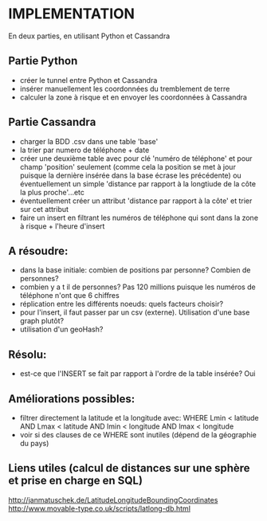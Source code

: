 # IMPLEMENTATION
En deux parties, en utilisant Python et Cassandra

## Partie Python
- créer le tunnel entre Python et Cassandra
- insérer manuellement les coordonnées du tremblement de terre
- calculer la zone à risque et en envoyer les coordonnées à Cassandra

## Partie Cassandra
- charger la BDD .csv dans une table 'base'
- la trier par numero de téléphone + date
- créer une deuxième table avec pour clé 'numéro de téléphone' et pour champ 'position' seulement (comme cela la position se met à jour puisque la dernière insérée dans la base écrase les précédente) ou éventuellement un simple 'distance par rapport à la longtiude de la côte la plus proche'...etc 
- éventuellement créer un attribut 'distance par rapport à la côte' et trier sur cet attribut
- faire un insert en filtrant les numéros de téléphone qui sont dans la zone à risque + l'heure d'insert

## A résoudre:
- dans la base initiale: combien de positions par personne? Combien de personnes?
- combien y a t il de personnes? Pas 120 millions puisque les numéros de téléphone n'ont que 6 chiffres
- réplication entre les différents noeuds: quels facteurs choisir?
- pour l'insert, il faut passer par un csv (externe). Utilisation d'une base graph plutôt?
- utilisation d'un geoHash?

## Résolu:
- est-ce que l'INSERT se fait par rapport à l'ordre de la table insérée? Oui

## Améliorations possibles:
- filtrer directement la latitude et la longitude avec:
WHERE Lmin < latitude AND Lmax < latitude AND lmin < longitude AND lmax < longitude 
- voir si des clauses de ce WHERE sont inutiles (dépend de la géographie du pays)

## Liens utiles (calcul de distances sur une sphère et prise en charge en SQL)
http://janmatuschek.de/LatitudeLongitudeBoundingCoordinates
http://www.movable-type.co.uk/scripts/latlong-db.html
